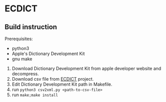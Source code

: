 # ECDICT
## Build instruction

Prerequisites:
- python3
- Apple's Dictionary Development Kit
- gnu make

1. Download Dictionary Development Kit from apple developer website and decompress.
2. Download csv file from [ECDICT](https://github.com/skywind3000/ECDICT/releases) project.
3. Edit Dictionary Development Kit path in Makefile.
4. run `python3 csv2xml.py <path-to-csv-file>`
5. run `make;make install`
